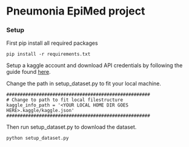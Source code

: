 # Pneumonia EpiMed project
### Setup
First pip install all required packages
```
pip install -r requirements.txt
```
Setup a kaggle account and download API credentials by following the guide found [here](https://github.com/Kaggle/kaggle-api#api-credentials).

Change the path in setup_dataset.py to fit your local machine.
```
#####################################################
# Change to path to fit local filestructure
kaggle_info_path = '<YOUR LOCAL HOME DIR GOES HERE>.kaggle/kaggle.json'
#####################################################
``` 
Then run setup_dataset.py to download the dataset.
```
python setup_dataset.py
``` 
